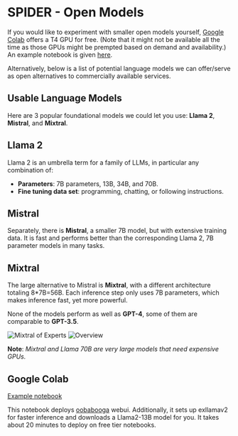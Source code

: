 # SPIDER - Open Models
If you would like to experiment with smaller open models yourself, [Google Colab](https://colab.research.google.com/) offers a T4 GPU for free. (Note that it might not be available all the time as those GPUs might be prempted based on demand and availability.) An example notebook is given [here](#google-colab).

Alternatively, below is a list of potential language models we can offer/serve as open alternatives to commercially available services.

## Usable Language Models

Here are 3 popular foundational models we could let you use: **Llama 2**, **Mistral**, and **Mixtral**.

## Llama 2
Llama 2 is an umbrella term for a family of LLMs, in particular any combination of:
- **Parameters**: 7B parameters, 13B, 34B, and 70B.
- **Fine tuning data set**: programming, chatting, or following instructions.

## Mistral
Separately, there is **Mistral**, a smaller 7B model, but with extensive training data. It is fast and performs better than the corresponding Llama 2, 7B parameter models in many tasks.

## Mixtral
The large alternative to Mistral is **Mixtral**, with a different architecture totaling 8\*7B=56B. Each inference step only uses 7B parameters, which makes inference fast, yet more powerful.

None of the models perform as well as **GPT-4**, some of them are comparable to **GPT-3.5**.

![Mixtral of Experts](https://mistral.ai/images/news/mixtral-of-experts/open_models.png)
![Overview](https://mistral.ai/images/news/mixtral-of-experts/overview.png)

**Note**: *Mixtral and Llama 70B are very large models that need expensive GPUs.*

## Google Colab

[Example notebook](https://colab.research.google.com/drive/16R4S3UVkKciJLe1h6ai_syb7DoHgXKOg)

This notebook deploys [oobabooga](https://github.com/oobabooga/text-generation-webui) webui. Additionally, it sets up exllamav2 for faster inference and downloads a Llama2-13B model for you. It takes about 20 minutes to deploy on free tier notebooks.
